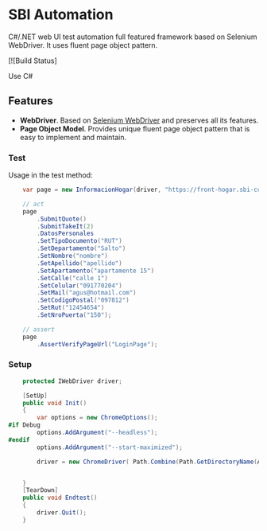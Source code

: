 # SBI Automation
C#/.NET web UI test automation full featured framework based on Selenium WebDriver.
It uses fluent page object pattern.

[![Build Status]

Use C#

## Features

* **WebDriver**. Based on [Selenium WebDriver](https://github.com/SeleniumHQ/selenium) and preserves all its features.
* **Page Object Model**. Provides unique fluent page object pattern that is easy to implement and maintain.


### Test

Usage in the test method:

```C#
	var page = new InformacionHogar(driver, "https://front-hogar.sbi-cotizador.test.switch.local/informacion-hogar");

	// act
	page
		.SubmitQuote()
		.SubmitTakeIt(2)
		.DatosPersonales
		.SetTipoDocumento("RUT")
		.SetDepartamento("Salto")
		.SetNombre("nombre")
		.SetApellido("apellido")
		.SetApartamento("apartamente 15")
		.SetCalle("calle 1")
		.SetCelular("091770204")
		.SetMail("agus@hotmail.com")
		.SetCodigoPostal("097812")
		.SetRut("12454654")
		.SetNroPuerta("150");

	// assert
	page
		.AssertVerifyPageUrl("LoginPage");
```

### Setup

```C#
	protected IWebDriver driver;

	[SetUp]
	public void Init()
	{
		var options = new ChromeOptions();
#if Debug
		options.AddArgument("--headless");
#endif
		options.AddArgument("--start-maximized");

		driver = new ChromeDriver( Path.Combine(Path.GetDirectoryName(Assembly.GetExecutingAssembly().Location), "BrowserDriver"), options, TimeSpan.FromMinutes(4));


	}
	[TearDown]
	public void Endtest()
	{
		driver.Quit();
	}
```